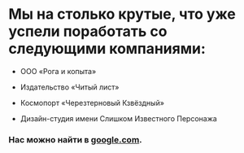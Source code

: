 # Мы на столько крутые, что уже успели поработать со следующими компаниями:

- ООО «Рога и копыта»

- Издательство «Читый лист»

- Космопорт «Черезтерновый Кзвёздный»

- Дизайн-студия имени Слишком Известного Персонажа

### Нас можно найти в [google.com](https://google.com).
